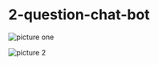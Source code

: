# 2-question-chat-bot

![picture one](https://github.com/DominickNasta/2-question-chat-bot/assets/132493010/43ce5cf3-9a44-4a86-a2fa-d6f8ae6b5a23)

![picture 2](https://github.com/DominickNasta/2-question-chat-bot/assets/132493010/ee87cd59-87b6-4846-943b-1ded7b516e0a)

